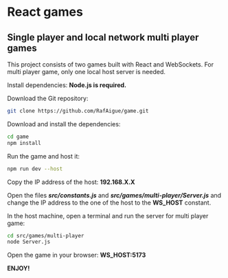 # React games

## Single player and local network multi player games

This project consists of two games built with React and WebSockets.
For multi player game, only one local host server is needed.

Install dependencies:
**Node.js is required.**

Download the Git repository:

```bash
git clone https://github.com/RafAigue/game.git
```

Download and install the dependencies:

```bash
cd game
npm install
```

Run the game and host it:

```bash
npm run dev --host
```

Copy the IP address of the host:
**192.168.X.X**

Open the files ***src/constants.js*** and ***src/games/multi-player/Server.js*** and change the IP address to the one of the host to the **WS_HOST** constant.

In the host machine, open a terminal and run the server for multi player game:

```bash
cd src/games/multi-player
node Server.js
```

Open the game in your browser:
**__WS_HOST__:5173**

**ENJOY!**